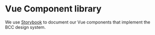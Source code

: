 # Vue Component library

We use [Storybook]() to document our Vue components that implement the BCC design system.
